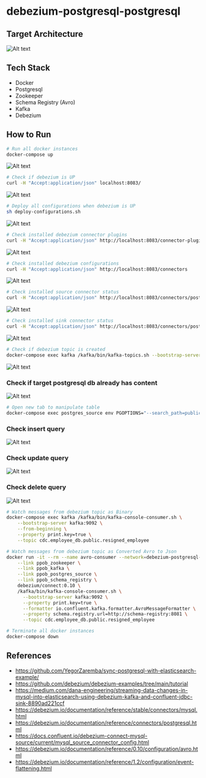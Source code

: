 # debezium-postgresql-postgresql

## Target Architecture
![Alt text](screenshots/target-architecture.png?raw=true "target-architecture")

## Tech Stack
- Docker
- Postgresql
- Zookeeper
- Schema Registry (Avro)
- Kafka
- Debezium

## How to Run
```sh
# Run all docker instances
docker-compose up
```
![Alt text](screenshots/1.running-docker-containers.png?raw=true "running-docker-containers") 

```sh
# Check if debezium is UP
curl -H "Accept:application/json" localhost:8083/
```
![Alt text](screenshots/2.check-debezium-up.png?raw=true "check-debezium-up")

```sh
# Deploy all configurations when debezium is UP
sh deploy-configurations.sh
```
![Alt text](screenshots/3.run-deploy-configurations.png?raw=true "run-deploy-configurations")

```sh
# Check installed debezium connector plugins
curl -H "Accept:application/json" http://localhost:8083/connector-plugins
```
![Alt text](screenshots/4.check-installed-connector-plugins.png?raw=true "check-installed-connector-plugins")

```sh
# Check installed debezium configurations
curl -H "Accept:application/json" http://localhost:8083/connectors
```
![Alt text](screenshots/5.check-installed-debezium-configurations.png?raw=true "check-installed-debezium-configurations")

```sh
# Check installed source connector status
curl -H "Accept:application/json" http://localhost:8083/connectors/postgresql-employee-source-connector/status
```
![Alt text](screenshots/6.check-installed-source-connector.png?raw=true "check-installed-source-connector")

```sh
# Check installed sink connector status
curl -H "Accept:application/json" http://localhost:8083/connectors/postgresql-employee-sink-connector/status
```
![Alt text](screenshots/7.check-installed-sink-connector.png?raw=true "check-installed-sink-connector")

```sh
# Check if debezium topic is created 
docker-compose exec kafka /kafka/bin/kafka-topics.sh --bootstrap-server kafka:9092 --list
```
![Alt text](screenshots/8.check-topic-created-by-debezium.png?raw=true "check-topic-created-by-debezium")

### Check if target postgresql db already has content
![Alt text](screenshots/9.check-postgres-target-has-content.png?raw=true "check-postgres-target-has-content")

```sh
# Open new tab to manipulate table
docker-compose exec postgres_source env PGOPTIONS="--search_path=public" bash -c 'psql -U $POSTGRES_USER postgres'
```

### Check insert query
![Alt text](screenshots/10.check-insert-query.png?raw=true "check-insert-query")

### Check update query
![Alt text](screenshots/11.check-update-query.png?raw=true "check-update-query")

### Check delete query
![Alt text](screenshots/12.check-delete-query.png?raw=true "check-delete-query")

```sh
# Watch messages from debezium topic as Binary
docker-compose exec kafka /kafka/bin/kafka-console-consumer.sh \
    --bootstrap-server kafka:9092 \
    --from-beginning \
    --property print.key=true \
    --topic cdc.employee_db.public.resigned_employee

# Watch messages from debezium topic as Converted Avro to Json
docker run -it --rm --name avro-consumer --network=debezium-postgresql-postgresql_default \
    --link ppob_zookeeper \
    --link ppob_kafka \
    --link ppob_postgres_source \
    --link ppob_schema_registry \
    debezium/connect:0.10 \
    /kafka/bin/kafka-console-consumer.sh \
      --bootstrap-server kafka:9092 \
      --property print.key=true \
      --formatter io.confluent.kafka.formatter.AvroMessageFormatter \
      --property schema.registry.url=http://schema-registry:8081 \
      --topic cdc.employee_db.public.resigned_employee

# Terminate all docker instances
docker-compose down
```

## References
- https://github.com/YegorZaremba/sync-postgresql-with-elasticsearch-example/
- https://github.com/debezium/debezium-examples/tree/main/tutorial
- https://medium.com/dana-engineering/streaming-data-changes-in-mysql-into-elasticsearch-using-debezium-kafka-and-confluent-jdbc-sink-8890ad221ccf
- https://debezium.io/documentation/reference/stable/connectors/mysql.html
- https://debezium.io/documentation/reference/connectors/postgresql.html
- https://docs.confluent.io/debezium-connect-mysql-source/current/mysql_source_connector_config.html
- https://debezium.io/documentation/reference/0.10/configuration/avro.html
- https://debezium.io/documentation/reference/1.2/configuration/event-flattening.html